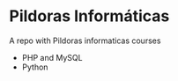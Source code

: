 <h1>Pildoras Informáticas</h1>
A repo with Pildoras informaticas courses
<ul>
  <li>PHP and MySQL</li>
  <li>Python</li>
</ul>
